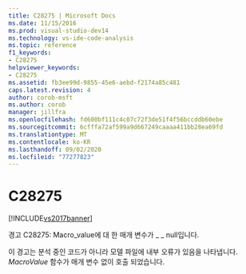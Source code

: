 ```yaml
---
title: C28275 | Microsoft Docs
ms.date: 11/15/2016
ms.prod: visual-studio-dev14
ms.technology: vs-ide-code-analysis
ms.topic: reference
f1_keywords:
- C28275
helpviewer_keywords:
- C28275
ms.assetid: fb3ee99d-9855-45e6-aebd-f2174a85c481
caps.latest.revision: 4
author: corob-msft
ms.author: corob
manager: jillfra
ms.openlocfilehash: fd600bf111c4c07c72f3de51f4f56bccddb60ebe
ms.sourcegitcommit: 6cfffa72af599a9d667249caaaa411bb28ea69fd
ms.translationtype: MT
ms.contentlocale: ko-KR
ms.lasthandoff: 09/02/2020
ms.locfileid: "77277823"
---
```

# <a name="c28275"></a>C28275
[!INCLUDE[vs2017banner](../includes/vs2017banner.md)]

경고 C28275: Macro_value에 대 한 매개 변수가 \_ \_ null입니다.  
  
 이 경고는 분석 중인 코드가 아니라 모델 파일에 내부 오류가 있음을 나타냅니다. *MacroValue* 함수가 매개 변수 없이 호출 되었습니다.
